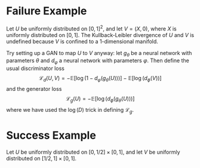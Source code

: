 # Failure Example
Let $U$ be uniformly distributed on $[0,1]^2$, and let $V = (X, 0)$, where $X$ is uniformly distributed on $[0,1]$. The Kullback-Leibler divergence of $U$ and $V$ is undefined because $V$ is confined to a $1$-dimensional manifold.

Try setting up a GAN to map $U$ to $V$ anyway: let $g_\theta$ be a neural network with parameters $\theta$ and $d_\varphi$ a neural network with parameters $\varphi$. Then define the usual discriminator loss
$$
\mathcal{L}_d(U, V) = -\mathbb{E}[\log(1-d_\varphi(g_\theta(U)))] - \mathbb{E}[\log(d_\phi(V))]
$$
and the generator loss
$$
\mathcal{L}_g(U) = -\mathbb{E}[\log(d_\phi(g_\theta(U)))]
$$
where we have used the $\log(D)$ trick in defining $\mathcal{L}_g$.

# Success Example
Let $U$ be uniformly distributed on $[0, 1/2]\times[0,1]$, and let $V$ be uniformly distributed on $[1/2, 1] \times [0, 1]$. 